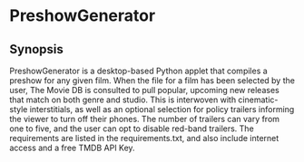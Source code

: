 # PreshowGenerator

## Synopsis
PreshowGenerator is a desktop-based Python applet that compiles a preshow for any given film. When the file for a film has been selected by the user, The Movie DB is consulted to pull popular, upcoming new releases that match on both genre and studio. This is interwoven with cinematic-style interstitials, as well as an optional selection for policy trailers informing the viewer to turn off their phones. The number of trailers can vary from one to five, and the user can opt to disable red-band trailers. The requirements are listed in the requirements.txt, and also include internet access and a free TMDB API Key.
